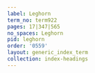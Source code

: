 ```yaml
---
label: Leghorn
term_no: term922
pages: 17|347|565
no_spaces: Leghorn
pid: leghorn
order: '0559'
layout: generic_index_term
collection: index-headings
---
```

